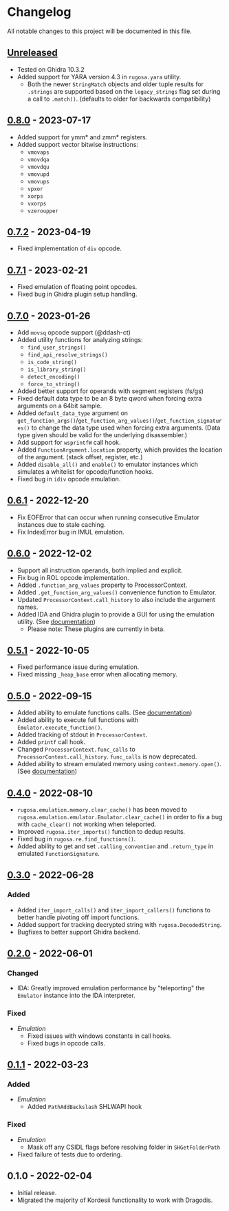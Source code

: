# Changelog
All notable changes to this project will be documented in this file.

## [Unreleased]
- Tested on Ghidra 10.3.2
- Added support for YARA version 4.3 in `rugosa.yara` utility.
  - Both the newer `StringMatch` objects and older tuple results for `.strings` are supported based on the `legacy_strings` flag set during a call to `.match()`. (defaults to older for backwards compatibility)


## [0.8.0] - 2023-07-17
- Added support for ymm* and zmm* registers.
- Added support vector bitwise instructions:
  - `vmovaps`
  - `vmovdqa`
  - `vmovdqu`
  - `vmovupd`
  - `vmovups`
  - `vpxor`
  - `xorps`
  - `vxorps`
  - `vzeroupper`

## [0.7.2] - 2023-04-19
- Fixed implementation of `div` opcode.


## [0.7.1] - 2023-02-21
- Fixed emulation of floating point opcodes.
- Fixed bug in Ghidra plugin setup handling.


## [0.7.0] - 2023-01-26
- Add `movsq` opcode support (@ddash-ct)
- Added utility functions for analyzing strings:
  - `find_user_strings()`
  - `find_api_resolve_strings()`
  - `is_code_string()`
  - `is_library_string()`
  - `detect_encoding()`
  - `force_to_string()`
- Added better support for operands with segment registers (fs/gs)
- Fixed default data type to be an 8 byte qword when forcing extra arguments on a 64bit sample.
- Added `default_data_type` argument on `get_function_args()`/`get_function_arg_values()`/`get_function_signatures()` to change the data type used when forcing extra arguments. (Data type given should be valid for the underlying disassembler.)
- Add support for `wsprintfW` call hook.
- Added `FunctionArgument.location` property, which provides the location of the argument. (stack offset, register, etc.)
- Added `disable_all()` and `enable()` to emulator instances which simulates a whitelist for opcode/function hooks.
- Fixed bug in `idiv` opcode emulation.


## [0.6.1] - 2022-12-20
- Fix EOFError that can occur when running consecutive Emulator instances due to stale caching.
- Fix IndexError bug in IMUL emulation.


## [0.6.0] - 2022-12-02
- Support all instruction operands, both implied and explicit.
- Fix bug in ROL opcode implementation.
- Added `.function_arg_values` property to ProcessorContext.
- Added `.get_function_arg_values()` convenience function to Emulator.
- Updated `ProcessorContext.call_history` to also include the argument names.
- Added IDA and Ghidra plugin to provide a GUI for using the emulation utility. (See [documentation](./docs/EmulatorPlugin.md))
  - Please note: These plugins are currently in beta.


## [0.5.1] - 2022-10-05
- Fixed performance issue during emulation.
- Fixed missing `_heap_base` error when allocating memory.


## [0.5.0] - 2022-09-15
- Added ability to emulate functions calls. (See [documentation](./docs/CPUEmulation.md#emulating-function-calls))
- Added ability to execute full functions with `Emulator.execute_function()`.
- Added tracking of stdout in `ProcessorContext`.
- Added `printf` call hook.
- Changed `ProcessorContext.func_calls` to `ProcessorContext.call_history`. `func_calls` is now deprecated.
- Added ability to stream emulated memory using `context.memory.open()`. (See [documentation](./docs/CPUEmulation.md#memory-streaming))


## [0.4.0] - 2022-08-10

- `rugosa.emulation.memory.clear_cache()` has been moved to `rugosa.emulation.emulator.Emulator.clear_cache()` in
  order to fix a bug with `cache_clear()` not working when teleported.
- Improved `rugosa.iter_imports()` function to dedup results.
- Fixed bug in `rugosa.re.find_functions()`.
- Added ability to get and set `.calling_convention` and `.return_type` in emulated `FunctionSignature`.


## [0.3.0] - 2022-06-28

### Added
- Added `iter_import_calls()` and `iter_import_callers()` functions to better handle pivoting off import functions.
- Added support for tracking decrypted string with `rugosa.DecodedString`.
- Bugfixes to better support Ghidra backend.


## [0.2.0] - 2022-06-01

### Changed
- IDA: Greatly improved emulation performance by "teleporting" the `Emulator` instance into the IDA interpreter.

### Fixed
- *Emulation*
  - Fixed issues with windows constants in call hooks.
  - Fixed bugs in opcode calls.


## [0.1.1] - 2022-03-23

### Added
- *Emulation*
    - Added `PathAddBackslash` SHLWAPI hook

### Fixed
- *Emulation*
  - Mask off any CSIDL flags before resolving folder in `SHGetFolderPath`
- Fixed failure of tests due to ordering.


## 0.1.0 - 2022-02-04
- Initial release.
- Migrated the majority of Kordesii functionality to work with Dragodis.


[Unreleased]: https://github.com/dod-cyber-crime-center/rugosa/compare/0.8.0...HEAD
[0.8.0]: https://github.com/dod-cyber-crime-center/rugosa/compare/0.7.2...0.8.0
[0.7.2]: https://github.com/dod-cyber-crime-center/rugosa/compare/0.7.1...0.7.2
[0.7.1]: https://github.com/dod-cyber-crime-center/rugosa/compare/0.7.0...0.7.1
[0.7.0]: https://github.com/dod-cyber-crime-center/rugosa/compare/0.6.1...0.7.0
[0.6.1]: https://github.com/dod-cyber-crime-center/rugosa/compare/0.6.0...0.6.1
[0.6.0]: https://github.com/dod-cyber-crime-center/rugosa/compare/0.5.1...0.6.0
[0.5.1]: https://github.com/dod-cyber-crime-center/rugosa/compare/0.5.0...0.5.1
[0.5.0]: https://github.com/dod-cyber-crime-center/rugosa/compare/0.4.0...0.5.0
[0.4.0]: https://github.com/dod-cyber-crime-center/rugosa/compare/0.3.0...0.4.0
[0.3.0]: https://github.com/dod-cyber-crime-center/rugosa/compare/0.2.0...0.3.0
[0.2.0]: https://github.com/dod-cyber-crime-center/rugosa/compare/0.1.1...0.2.0
[0.1.1]: https://github.com/dod-cyber-crime-center/rugosa/compare/0.1.0...0.1.1
